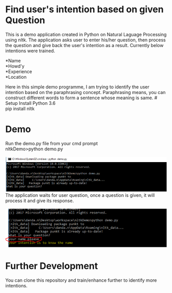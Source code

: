 # Find user's intention based on given Question
  This is a demo application created in Python on Natural Laguage Processing using nltk. The application asks user to enter his/her question, then process the question and give back the user's intention as a result. Currently below intentions were trained.
  
  *Name<br />*Howd'y<br />*Experience<br />*Location<br />
  <p>Here in this simple demo programme, I am trying  to identify the user intention based on the paraphrasing concept. Paraphrasing means, you can construct different words to form a sentence whose meaning is same.
# Setup
  Install Python 3.6 <br/>
  pip install nltk

# Demo
  Run the demo.py file from your cmd prompt<br />
     nltkDemo>python demo.py<br />     
      <img src="/screenshots/1.PNG" alt="img 1"/>
      <br/>
  The application waits for user question, once a question is given, it will process it and give its response.<br />  
    <img src="/screenshots/2.PNG" alt="img 2"/> <br/>
    
# Further Development
  You can clone this repository and train/enhance further to identify more intentions.